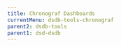 ```yaml
---
title: Chronograf Dashboards
currentMenu: dsdb-tools-chronograf
parent2: dsdb-tools
parent1: dsd-dsdb
---
```


